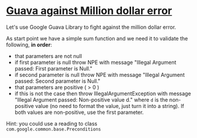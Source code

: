 # [Guava against Million dollar error](https://www.codewars.com/kata/guava-against-million-dollar-error "https://www.codewars.com/kata/5a036ce38ba91443fa0000b0")

Let's use Google Guava Library to fight against the million dollar error.

As start point we have a simple sum function and we need it to validate the following, **in order**:

* that parameters are not null
 * if first parameter is null throw NPE with message "Illegal Argument passed: First parameter is Null."
 * if second parameter is null throw NPE with message "Illegal Argument passed: Second parameter is Null."
* that parameters are positive ( > 0 )
 * if this is not the case then throw IllegalArgumentException with message "Illegal Argument passed: Non-positive value d." where `d` is the non-positive value (no need to format the value, just turn it into a string). If both values are non-positive, use the first parameter.

Hint: you could use a reading to class `com.google.common.base.Preconditions`